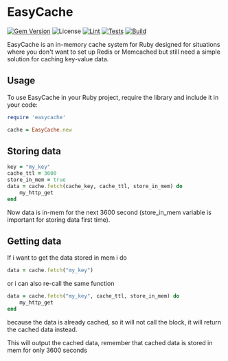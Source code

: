 # EasyCache

[![Gem Version](https://badge.fury.io/rb/easycache.svg)](https://badge.fury.io/rb/easycache)
![License](https://img.shields.io/badge/license-AGPL%203.0-blue.svg)
[![Lint](https://github.com/malvads/easycache/actions/workflows/lint.yml/badge.svg)](https://github.com/malvads/easycache/actions/workflows/lint.yml)
[![Tests](https://github.com/malvads/easycache/actions/workflows/tests.yml/badge.svg)](https://github.com/malvads/easycache/actions/workflows/tests.yml)
[![Build](https://github.com/malvads/easycache/actions/workflows/build.yml/badge.svg)](https://github.com/malvads/easycache/actions/workflows/build.yml)

EasyCache is an in-memory cache system for Ruby designed for situations where you don't want to set up Redis or Memcached but still need a simple solution for caching key-value data.

## Usage

To use EasyCache in your Ruby project, require the library and include it in your code:

```ruby
require 'easycache'

cache = EasyCache.new
```

## Storing data

```ruby
key = "my_key"
cache_ttl = 3600
store_in_mem = true
data = cache.fetch(cache_key, cache_ttl, store_in_mem) do
    my_http_get
end
```

Now data is in-mem for the next 3600 second (store_in_mem variable is important for storing data first time).

## Getting data

If i want to get the data stored in mem i do

```ruby
data = cache.fetch("my_key")
```

or i can also re-call the same function

```ruby
data = cache.fetch("my_key", cache_ttl, store_in_mem) do
    my_http_get
end
```

because the data is already cached, so it will not call the block, it will return the cached data instead.

This will output the cached data, remember that cached data is stored in mem for only 3600 seconds

